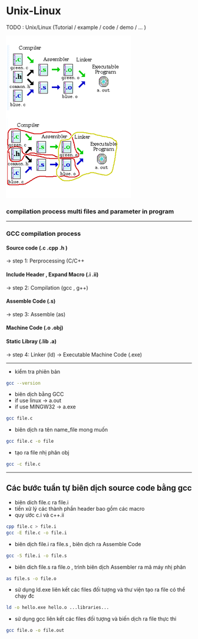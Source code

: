 # Unix-Linux

TODO : Unix/Linux (Tutorial / example / code / demo / ... )

![alt text](https://github.com/mana147/Unix-Linux/blob/master/DOCUMENTS/Complie.png)

### compilation process multi files and parameter in program
---------------------------------------------------------------
### GCC compilation process 
#### Source code (.c .cpp .h ) 
-> step 1: Perprocessing (C/C++
#### Include Header , Expand Macro (.i .ii)
-> step 2: Compilation (gcc , g++)
#### Assemble Code (.s)
-> step 3: Assemble (as)
#### Machine Code (.o .obj) 
#### Static Libray (.lib .a) 
-> step 4: Linker (ld)
-> Executable Machine Code (.exe)

---------------------------------------------------------------
 - kiểm tra phiên bản 
```bash
gcc --version
```
 - biên dịch bằng GCC 
 - if use linux -> a.out
 - if use MINGW32 -> a.exe
```bash 
gcc file.c
```
 - biên dịch ra tên name_file mong muốn
```bash
gcc file.c -o file
```
 - tạo ra file nhị phân obj 
```bash
gcc -c file.c 
```
-----------------------------------------------------------------
## Các bước tuần tự biên dịch source code bằng gcc

 - biên dich file.c ra file.i 
 - tiền xử lý các thành phần header bao gồm các macro
 - quy ước c.i và c++.ii 
```bash  
cpp file.c > file.i 
gcc -E file.c -o file.i
```

 - biên dịch file.i ra file.s , biên dịch ra Assemble Code 
```bash
gcc -S file.i -o file.s
```

 - biên dich file.s ra file.o , trình biên dịch Assembler ra mã máy nhị phân 
```bash
as file.s -o file.o
```

 - sử dụng ld.exe liên kết các files đối tượng và thư viện tạo ra file có thể chạy đc 
 ```bash
 ld -o hello.exe hello.o ...libraries...
 ```

 - sử dụng gcc liên kết các files đối tượng và biến dịch ra file thực thi 
 ```bash
 gcc file.o -o file.out 
 ```
